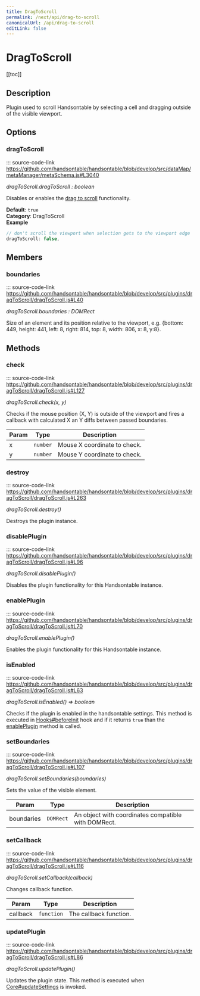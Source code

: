 ```yaml
---
title: DragToScroll
permalink: /next/api/drag-to-scroll
canonicalUrl: /api/drag-to-scroll
editLink: false
---
```


# DragToScroll

[[toc]]

## Description

Plugin used to scroll Handsontable by selecting a cell and dragging outside of the visible viewport.


## Options

### dragToScroll
::: source-code-link https://github.com/handsontable/handsontable/blob/develop/src/dataMap/metaManager/metaSchema.js#L3040


_dragToScroll.dragToScroll : boolean_

Disables or enables the [drag to scroll](#DragToScroll) functionality.

**Default**: <code>true</code>  
**Category**: DragToScroll  
**Example**  
```js
// don't scroll the viewport when selection gets to the viewport edge
dragToScroll: false,
```

## Members

### boundaries
::: source-code-link https://github.com/handsontable/handsontable/blob/develop/src/plugins/dragToScroll/dragToScroll.js#L40


_dragToScroll.boundaries : DOMRect_

Size of an element and its position relative to the viewport,
e.g. {bottom: 449, height: 441, left: 8, right: 814, top: 8, width: 806, x: 8, y:8}.


## Methods

### check
::: source-code-link https://github.com/handsontable/handsontable/blob/develop/src/plugins/dragToScroll/dragToScroll.js#L127


_dragToScroll.check(x, y)_

Checks if the mouse position (X, Y) is outside of the viewport and fires a callback with calculated X an Y diffs
between passed boundaries.


| Param | Type | Description |
| --- | --- | --- |
| x | `number` | Mouse X coordinate to check. |
| y | `number` | Mouse Y coordinate to check. |



### destroy
::: source-code-link https://github.com/handsontable/handsontable/blob/develop/src/plugins/dragToScroll/dragToScroll.js#L263


_dragToScroll.destroy()_

Destroys the plugin instance.



### disablePlugin
::: source-code-link https://github.com/handsontable/handsontable/blob/develop/src/plugins/dragToScroll/dragToScroll.js#L96


_dragToScroll.disablePlugin()_

Disables the plugin functionality for this Handsontable instance.



### enablePlugin
::: source-code-link https://github.com/handsontable/handsontable/blob/develop/src/plugins/dragToScroll/dragToScroll.js#L70


_dragToScroll.enablePlugin()_

Enables the plugin functionality for this Handsontable instance.



### isEnabled
::: source-code-link https://github.com/handsontable/handsontable/blob/develop/src/plugins/dragToScroll/dragToScroll.js#L63


_dragToScroll.isEnabled() ⇒ boolean_

Checks if the plugin is enabled in the handsontable settings. This method is executed in [Hooks#beforeInit](./Hooks/#beforeInit)
hook and if it returns `true` than the [enablePlugin](#DragToScroll+enablePlugin) method is called.



### setBoundaries
::: source-code-link https://github.com/handsontable/handsontable/blob/develop/src/plugins/dragToScroll/dragToScroll.js#L107


_dragToScroll.setBoundaries(boundaries)_

Sets the value of the visible element.


| Param | Type | Description |
| --- | --- | --- |
| boundaries | `DOMRect` | An object with coordinates compatible with DOMRect. |



### setCallback
::: source-code-link https://github.com/handsontable/handsontable/blob/develop/src/plugins/dragToScroll/dragToScroll.js#L116


_dragToScroll.setCallback(callback)_

Changes callback function.


| Param | Type | Description |
| --- | --- | --- |
| callback | `function` | The callback function. |



### updatePlugin
::: source-code-link https://github.com/handsontable/handsontable/blob/develop/src/plugins/dragToScroll/dragToScroll.js#L86


_dragToScroll.updatePlugin()_

Updates the plugin state. This method is executed when [Core#updateSettings](./Core/#updateSettings) is invoked.


